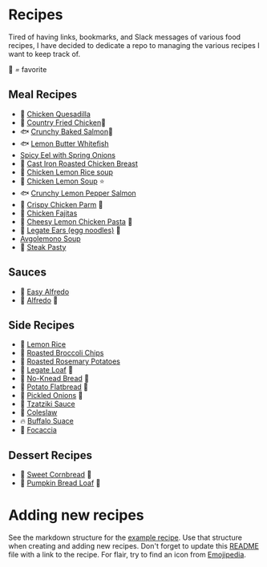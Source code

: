 # Recipes
Tired of having links, bookmarks, and Slack messages of various food recipes, I have decided
to dedicate a repo to managing the various recipes I want to keep track of.

🌟 *=* favorite

## Meal Recipes

- 🌮 [Chicken Quesadilla](meals/chicken_quesadilla.md)
- 🐔 [Country Fried Chicken](meals/country_fried_chicken.md)🌟
- 🐟 [Crunchy Baked Salmon](meals/crunchy_baked_salmon.md)🌟
- 🐟 [Lemon Butter Whitefish](meals/lemon_butter_whitefish.md)
- [Spicy Eel with Spring Onions](meals/spicy_eel_with_spring_onions.md)
- 🐔 [Cast Iron Roasted Chicken Breast](meals/roasted_chicken_breast.md)
- 🥣 [Chicken Lemon Rice soup](meals/chicken_lemon_rice_soup.md)
- 🍲 [Chicken Lemon Soup](meals/chicken_lemon_soup.md) ⭐
- 🐟 [Crunchy Lemon Pepper Salmon](meals/crunchy_lemon_pepper_salmon.md)
- 🐔 [Crispy Chicken Parm](meals/crispy_chicken_parm.md) 🌟
- 🐔 [Chicken Fajitas](meals/chicken_fajitas.md)
- 🍜 [Cheesy Lemon Chicken Pasta](meals/cheesy_lemon_chicken_pasta.md) 🌟
- 🍜 [Legate Ears (egg noodles)](meals/legate_ears.md) 🌟
- [Avgolemono Soup](meals/avgolemono_soup.md)
- 🥐 [Steak Pasty](meals/steak_pasty.md)

## Sauces

- 🍜 [Easy Alfredo](sauces/easy_alfredo.md)
- 🍜 [Alfredo](sauces/alfredo.md) 🌟

## Side Recipes

- 🍚 [Lemon Rice](sides/lemon_rice.md)
- 🥦 [Roasted Broccoli Chips](sides/roasted_broccoli_chips.md)
- 🥔 [Roasted Rosemary Potatoes](sides/roasted_rosemary_potatoes.md)
- 🥖 [Legate Loaf](sides/legate_loaf.md) 🌟
- 🍞 [No-Knead Bread](sides/no_knead_bread.md) 🌟
- 🥔 [Potato Flatbread](sides/potato_flatbread.md) 🌟
- 🧅 [Pickled Onions](/sides/pickled_onions.md) 🌟
- 🥒 [Tzatziki Sauce](/sides/tzatziki_sauce.md)
- 🥬 [Coleslaw](/sides/coleslaw.md)
- 🔥 [Buffalo Suace](/sides/buffalo_sauce.md)
- 🍞 [Focaccia](/sides/focaccia.md) 

## Dessert Recipes

- 🥧 [Sweet Cornbread](desserts/sweet_cornbread.md) 🌟
- 🥧 [Pumpkin Bread Loaf](desserts/pumpkin_bread.md) 🌟

# Adding new recipes

See the markdown structure for the [example recipe](example_recipe.md). Use that structure when creating and adding new recipes. Don't forget to update this [README](README.md) file with a link to the recipe. For flair, try to find an icon from [Emojipedia](https://emojipedia.org/food-drink/).
